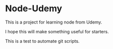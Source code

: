 # Node-Udemy 
This is a project for learning node from Udemy. 

I hope this will make something useful for starters.

This is a test to automate git scripts.